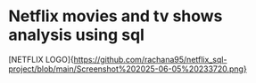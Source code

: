 # Netflix movies and tv shows analysis using sql
[NETFLIX LOGO]{https://github.com/rachana95/netflix_sql-project/blob/main/Screenshot%202025-06-05%20233720.png}
